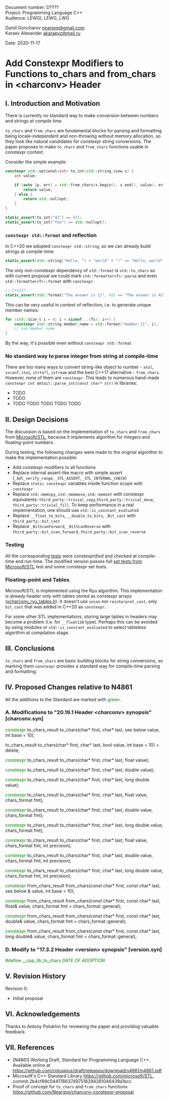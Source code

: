 Document number: D????  
Project: Programming Language C++  
Audience: LEWGI, LEWG, LWG

Daniil Goncharov <neargye@gmail.com>  
Karaev Alexander <akaraevz@mail.ru>

Date: 2020-11-17

# Add Constexpr Modifiers to Functions to_chars and from_chars in \<charconv> Header

## I. Introduction and Motivation

There is currently no standard way to make conversion between numbers and strings *at compile time*.

`to_chars` and `from_chars` are fundamental blocks for parsing and formatting being locale-independent and non-throwing without memory allocation, so they look like natural candidates for constexpr string conversions. The paper proposes to make `to_chars` and `from_chars` functions usable in constexpr context.

Consider the simple example:

```cpp
constexpr std::optional<int> to_int(std::string_view s) {
    int value;

    if (auto [p, err] = std::from_chars(s.begin(), s.end(), value); err == std::errc{}) {
        return value;
    } else {
        return std::nullopt;
    }
}

static_assert(to_int("42") == 42);
static_assert(to_int("foo") == std::nullopt);
```

### `constexpr std::format` and reflection

In C++20 we adopted `constexpr std::string`, so we can already build strings at compile-time:

```cpp
static_assert(std::string("Hello, ") + "world" + "!" == "Hello, world");
```

The only non-constexpr dependency of `std::format` is `std::to_chars` so with current proposal we could mark `std::formatter<T>::parse` and even `std::formatter<T>::format` with `constexpr`.

```cpp
// C++23?
static_assert(std::format("The answer is {}", 42) == "The answer is 42");
```

This can be very useful in context of reflection, i.e. to generate unique member names:

```cpp
for (std::size_t i = 0; i < sizeof...(Ts); i++) {
    constexpr std::string member_name = std::format("member_{}", i);
    // use member_name
}
```

By the way, it's possible even without `constexpr std::format`

### No standard way to parse integer from string at compile-time

There are too many ways to convert string-like object to number - `atol`, `sscanf`, `stoi`, `strto*l`, `istream` and the best C++17 alternative - `from_chars`. However, none of them are `constexpr`. This leads to numerous hand-made `constexpr int detail::parse_int(const char* str)` in libraries:
- TODO
- TODO
- TODO TODO TODO TODO TODO

## II. Design Decisions

The discussion is based on the implementation of `to_chars` and `from_chars` from [Microsoft/STL](https://github.com/microsoft/STL), because it implements algorithm for integers and floating-point numbers.

During testing, the following changes were made to the original algorithm to make the implementation possible:
* Add constexpr modifiers to all functions
* Replace internal assert-like macro with simple assert (`_Adl_verify_range`, `_STL_ASSERT`, `_STL_INTERNAL_CHECK`)
* Replace `static constexpr` variables inside function scope with `constexpr`
* Replace `std::memcpy`, `std::memmove`, `std::memset` with constexpr equivalents: `third_party::trivial_copy`,`third_party::trivial_move`, `third_party::trivial_fill`. To keep performance in a real implementation, one should use `std::is_constant_evaluated`
* Replace `__float_to_bits`, `__double_to_bits`, `_Bit_cast` with `third_party::bit_cast`
* Replace `_BitScanForward`, `_BitScanReverse` with `third_party::bit_scan_forward`, `third_party::bit_scan_reverse`

### Testing

All the corresponding [tests](https://github.com/microsoft/STL/tree/master/tests/std/tests/P0067R5_charconv) were *constexprified* and checked at compile-time and run-time.
The modified version passes full [set tests from Microsoft/STL](https://github.com/microsoft/STL/tree/master/tests/std/tests/P0067R5_charconv) test and some constexpr set tests.

### Floating-point and Tables

Microsoft/STL is implemented using the Ryu algorithm. This implementation is already header only with tables stored as constexpr arrays ([xcharconv_ryu_tables.h](https://github.com/microsoft/STL/blob/2b4cf99c044176637497518294281046439a1bcc/stl/inc/xcharconv_ryu_tables.h)). It doesn't use `union` nor `reinterpret_cast`, only `bit_cast` that was added in C++20 as `constexpr`.

For some other STL implementations, storing large tables in headers may become a problem (i.e. for `__float128` type). Perhaps this can be avoided by using modules or `std::is_constant_evaluated` to select tableless algorithm at compilation stage.

## III. Conclusions

`to_chars` and `from_chars` are basic building blocks for string conversions, so marking them `constexpr` provides a standard way for compile-time parsing and formatting.

## IV. Proposed Changes relative to N4861

All the additions to the Standard are marked with <font color='green'>green</font>.

### A. Modifications to "20.19.1 Header \<charconv> synopsis" [charconv.syn]

<font color='green'>constexpr</font> to_chars_result to_chars(char* first, char* last, see below value, int base = 10);

to_chars_result to_chars(char* first, char* last, bool value, int base = 10) = delete;

<font color='green'>constexpr</font> to_chars_result to_chars(char* first, char* last, float value);

<font color='green'>constexpr</font> to_chars_result to_chars(char* first, char* last, double value);

<font color='green'>constexpr</font> to_chars_result to_chars(char* first, char* last, long double value);

<font color='green'>constexpr</font> to_chars_result to_chars(char* first, char* last, float value, chars_format fmt);

<font color='green'>constexpr</font> to_chars_result to_chars(char* first, char* last, double value, chars_format fmt);

<font color='green'>constexpr</font> to_chars_result to_chars(char* first, char* last, long double value, chars_format fmt);

<font color='green'>constexpr</font> to_chars_result to_chars(char* first, char* last, float value, chars_format fmt, int precision);

<font color='green'>constexpr</font> to_chars_result to_chars(char* first, char* last, double value, chars_format fmt, int precision);

<font color='green'>constexpr</font> to_chars_result to_chars(char* first, char* last, long double value, chars_format fmt, int precision);

<font color='green'>constexpr</font> from_chars_result from_chars(const char* first, const char* last, see below & value, int base = 10);

<font color='green'>constexpr</font> from_chars_result from_chars(const char* first, const char* last, float& value, chars_format fmt = chars_format::general);

<font color='green'>constexpr</font> from_chars_result from_chars(const char* first, const char* last, double& value, chars_format fmt = chars_format::general);

<font color='green'>constexpr</font> from_chars_result from_chars(const char* first, const char* last, long double& value, chars_format fmt = chars_format::general);

### D. Modify to "17.3.2 Header \<version> synopsis" [version.syn]

<font color='green'>#define __cpp_lib_to_chars _DATE OF ADOPTION_</font>

## V. Revision History

Revision 0:

* Initial proposal

## VI. Acknowledgements

Thanks to Antony Polukhin for reviewing the paper and providing valuable feedback.

## VII. References

* [N4861] Working Draft, Standard for Programming Language C++. Available online at <https://github.com/cplusplus/draft/releases/download/n4861/n4861.pdf>
* Microsoft's C++ Standard Library <https://github.com/microsoft/STL>, commit 2b4cf99c044176637497518294281046439a1bcc
* Proof of concept for `to_chars` and `from_chars` functions <https://github.com/Neargye/charconv-constexpr-proposal>
